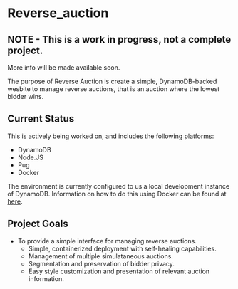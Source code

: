 # Reverse_auction

## NOTE -  This is a work in progress, not a complete project. 

More info will be made available soon. 

The purpose of Reverse Auction is create a simple, DynamoDB-backed wesbite to manage reverse auctions, that is an auction where the lowest bidder wins. 

## Current Status
This is actively being worked on, and includes the following platforms:
- DynamoDB
- Node.JS
- Pug
- Docker

The environment is currently configured to us a local development instance of DynamoDB. Information on how to do this using Docker can be found at [here](https://docs.aws.amazon.com/amazondynamodb/latest/developerguide/DynamoDBLocal.DownloadingAndRunning.html).

## Project Goals
- To provide a simple interface for managing reverse auctions. 
  - Simple, containerized deployment with self-healing capabilities.
  - Management of multiple simulataneous auctions. 
  - Segmentation and preservation of bidder privacy.
  - Easy style customization and presentation of relevant auction information. 
